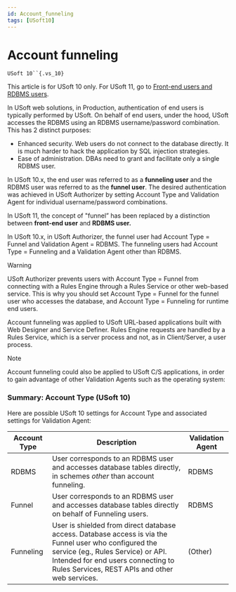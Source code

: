 ```yaml
---
id: Account_funneling
tags: [USoft10]
---
```

# Account funneling

`USoft 10``{.vs_10}`

This article is for USoft 10 only. For USoft 11, go to [Front-end users and RDBMS users](/docs/Authorisation_and_access/Authentication_and_USoft/Frontend_users_and_RDBMS_users.md).

In USoft web solutions, in Production, authentication of end users is typically performed by USoft. On behalf of end users, under the hood, USoft accesses the RDBMS using an RDBMS username/password combination. This has 2 distinct purposes:

- Enhanced security. Web users do not connect to the database directly. It is much harder to hack the application by SQL injection strategies.
- Ease of administration. DBAs need to grant and facilitate only a single RDBMS user.

In USoft 10.x, the end user was referred to as a **funneling user** and the RDBMS user was referred to as the **funnel user**. The desired authentication was achieved in USoft Authorizer by setting Account Type and Validation Agent for individual username/password combinations.

In USoft 11, the concept of "funnel” has been replaced by a distinction between **front-end user** and **RDBMS user.**

In USoft 10.x, in USoft Authorizer, the funnel user had Account Type = Funnel and Validation Agent = RDBMS. The funneling users had Account Type = Funneling and a Validation Agent other than RDBMS.

> [!WARNING]
> USoft Authorizer prevents users with Account Type = Funnel from connecting with a Rules Engine through a Rules Service or other web-based service.
> This is why you should set Account Type = Funnel for the funnel user who accesses the database, and Account Type = Funneling for runtime end users.

Account funneling was applied to USoft URL-based applications built with Web Designer and Service Definer. Rules Engine requests are handled by a Rules Service, which is a server process and not, as in Client/Server, a user process.

> [!NOTE]
> Account funneling could also be applied to USoft C/S applications, in order to gain advantage of other Validation Agents such as the operating system:

### Summary: Account Type (USoft 10)

Here are possible USoft 10 settings for Account Type and associated settings for Validation Agent:

|**Account Type**|**Description**|**Validation Agent**|
|--------|--------|--------|
|RDBMS   |User corresponds to an RDBMS user and accesses database tables directly, in schemes *other* than account funneling.|RDBMS   |
|Funnel  |User corresponds to an RDBMS user and accesses database tables directly on behalf of Funneling users.|RDBMS   |
|Funneling|User is shielded from direct database access. Database access is via the Funnel user who configured the service (eg., Rules Service) or API. Intended for end users connecting to Rules Services, REST APIs and other web services.|(Other) |



 